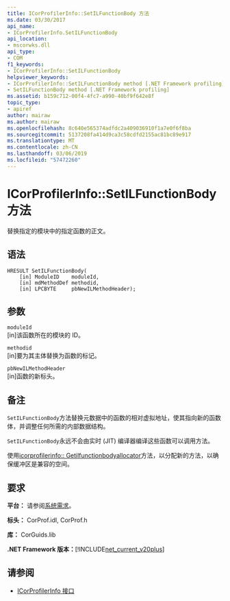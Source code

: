 ```yaml
---
title: ICorProfilerInfo::SetILFunctionBody 方法
ms.date: 03/30/2017
api_name:
- ICorProfilerInfo.SetILFunctionBody
api_location:
- mscorwks.dll
api_type:
- COM
f1_keywords:
- ICorProfilerInfo::SetILFunctionBody
helpviewer_keywords:
- ICorProfilerInfo::SetILFunctionBody method [.NET Framework profiling]
- SetILFunctionBody method [.NET Framework profiling]
ms.assetid: b159c712-00f4-4fc7-a990-40bf9f642e8f
topic_type:
- apiref
author: mairaw
ms.author: mairaw
ms.openlocfilehash: 8c640e565374adfdc2a409036910f1a7e0f6f8ba
ms.sourcegitcommit: 5137208fa414d9ca3c58cdfd2155ac81bc89e917
ms.translationtype: MT
ms.contentlocale: zh-CN
ms.lasthandoff: 03/06/2019
ms.locfileid: "57472260"
---
```

# <a name="icorprofilerinfosetilfunctionbody-method"></a>ICorProfilerInfo::SetILFunctionBody 方法
替换指定的模块中的指定函数的正文。  
  
## <a name="syntax"></a>语法  
  
```  
HRESULT SetILFunctionBody(  
    [in] ModuleID    moduleId,  
    [in] mdMethodDef methodid,  
    [in] LPCBYTE     pbNewILMethodHeader);  
```  
  
## <a name="parameters"></a>参数  
 `moduleId`  
 [in]该函数所在的模块的 ID。  
  
 `methodid`  
 [in]要为其主体替换为函数的标记。  
  
 `pbNewILMethodHeader`  
 [in]函数的新标头。  
  
## <a name="remarks"></a>备注  
 `SetILFunctionBody`方法替换元数据中的函数的相对虚拟地址，使其指向新的函数体，并调整任何所需的内部数据结构。  
  
 `SetILFunctionBody`永远不会由实时 (JIT) 编译器编译这些函数可以调用方法。  
  
 使用[icorprofilerinfo:: Getilfunctionbodyallocator](../../../../docs/framework/unmanaged-api/profiling/icorprofilerinfo-getilfunctionbodyallocator-method.md)方法，以分配新的方法，以确保缓冲区是兼容的空间。  
  
## <a name="requirements"></a>要求  
 **平台：** 请参阅[系统需求](../../../../docs/framework/get-started/system-requirements.md)。  
  
 **标头：** CorProf.idl, CorProf.h  
  
 **库：** CorGuids.lib  
  
 **.NET Framework 版本：**[!INCLUDE[net_current_v20plus](../../../../includes/net-current-v20plus-md.md)]  
  
## <a name="see-also"></a>请参阅
- [ICorProfilerInfo 接口](../../../../docs/framework/unmanaged-api/profiling/icorprofilerinfo-interface.md)
